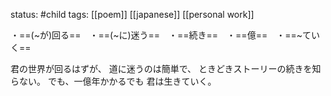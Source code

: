 status: #child 
tags: [[poem]] [[japanese]] [[personal work]]

・==(~が)回る==　・==(~に)迷う==　・==続き==　・==億==　・==~ていく== 

君の世界が回るはずが、
道に迷うのは簡単で、
ときどきストーリーの続きを知らない。
でも、一億年かかるでも
君は生きていく。